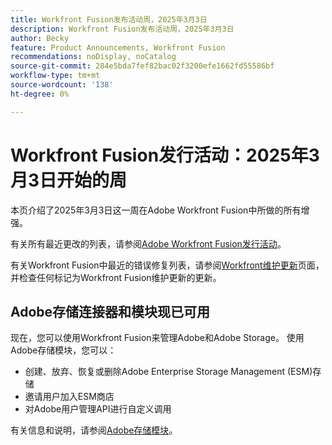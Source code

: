 ```yaml
---
title: Workfront Fusion发布活动周，2025年3月3日
description: Workfront Fusion发布活动周，2025年3月3日
author: Becky
feature: Product Announcements, Workfront Fusion
recommendations: noDisplay, noCatalog
source-git-commit: 284e5bda7fef82bac02f3200efe1662fd55586bf
workflow-type: tm+mt
source-wordcount: '138'
ht-degree: 0%

---
```


# Workfront Fusion发行活动：2025年3月3日开始的周

本页介绍了2025年3月3日这一周在Adobe Workfront Fusion中所做的所有增强。

有关所有最近更改的列表，请参阅[Adobe Workfront Fusion发行活动](/help/workfront-fusion/fusion-product-releases/fusion-release-activity.md)。

有关Workfront Fusion中最近的错误修复列表，请参阅[Workfront维护更新](https://experienceleague.adobe.com/en/docs/workfront-known-issues/releases/current-updates)页面，并检查任何标记为Workfront Fusion维护更新的更新。

## Adobe存储连接器和模块现已可用

现在，您可以使用Workfront Fusion来管理Adobe和Adobe Storage。 使用Adobe存储模块，您可以：

* 创建、放弃、恢复或删除Adobe Enterprise Storage Management (ESM)存储
* 邀请用户加入ESM商店
* 对Adobe用户管理API进行自定义调用

有关信息和说明，请参阅[Adobe存储模块](/help/workfront-fusion/references/apps-and-modules/adobe-connectors/adobe-storage-modules.md)。
